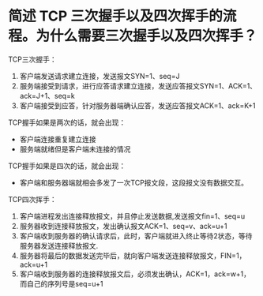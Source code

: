 # 简述 TCP 三次握手以及四次挥手的流程。为什么需要三次握手以及四次挥手？

TCP三次握手：
1. 客户端发送请求建立连接，发送报文SYN=1、seq=J
2. 服务端接受到请求，进行应答请求建立连接，发送应答报文SYN=1、ACK=1、ack=J+1、seq=k
3. 客户端接受到应答，针对服务器端确认应答，发送应答报文ACK=1、ack=K+1

TCP握手如果是两次的话，就会出现：
* 客户端连接重复建立连接
* 服务端就绪但是客户端未连接的情况

TCP握手如果是四次的话，就会出现：
* 客户端和服务器端就相会多发了一次TCP报文段，这段报文没有数据交互。

TCP四次挥手：
1. 客户端进程发出连接释放报文，并且停止发送数据,发送报文fin=1、seq=u
2. 服务器收到连接释放报文，发出确认报文ACK=1、seq=v、ack=u+1
3. 客户端收到服务器的确认请求后，此时，客户端就进入终止等待2状态，等待服务器发送连接释放报文.
4. 服务器将最后的数据发送完毕后，就向客户端发送连接释放报文，FIN=1，ack=u+1
5. 客户端收到服务器的连接释放报文后，必须发出确认，ACK=1，ack=w+1，而自己的序列号是seq=u+1